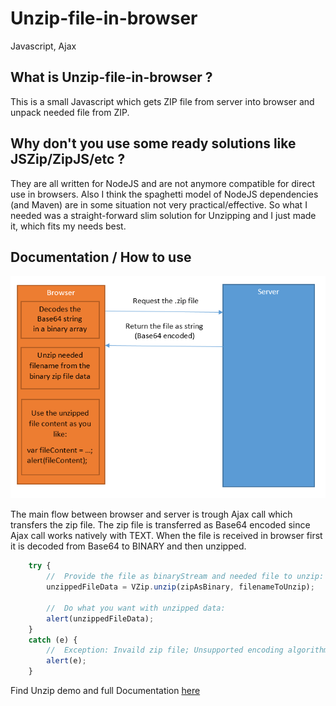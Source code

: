 # Unzip-file-in-browser
Javascript, Ajax

## What is Unzip-file-in-browser ?
This is a small Javascript which gets ZIP file from server into browser and unpack needed file from ZIP.

## Why don't you use some ready solutions like JSZip/ZipJS/etc ?
They are all written for NodeJS and are not anymore compatible for direct use in browsers. 
Also I think the spaghetti model of NodeJS dependencies (and Maven) are in some situation not very practical/effective.
So what I needed was a straight-forward slim solution for Unzipping and I just made it, which fits my needs best.

## Documentation / How to use

![The basic flow](img/1.png)

The main flow between browser and server is trough Ajax call which transfers the zip file. 
The zip file is transferred as Base64 encoded since Ajax call works natively with TEXT.
When the file is received in browser first it is decoded from Base64 to BINARY and then unzipped.

```Javascript
	try {
		//  Provide the file as binaryStream and needed file to unzip:
		unzippedFileData = VZip.unzip(zipAsBinary, filenameToUnzip);
		
		//  Do what you want with unzipped data:
		alert(unzippedFileData);
	}
	catch (e) {
		//  Exception: Invaild zip file; Unsupported encoding algorithm; File for unzipping not found:
		alert(e);
	}
```

Find Unzip demo and full Documentation [here](http://www.viki3d.com/demos/Unzip-file-in-browser/)